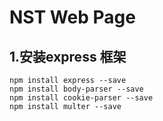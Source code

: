 <h1>NST Web Page</h1>

## 1.安装express 框架 

```
npm install express --save
npm install body-parser --save
npm install cookie-parser --save
npm install multer --save
```